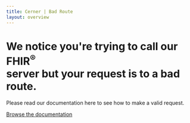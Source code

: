 ```yaml
---
title: Cerner | Bad Route
layout: overview
---
```


<div class="wrapper feature">
  <h1>
    We notice you're trying to call our FHIR<sup>®</sup><br/>
    server but your request is to a bad route.
  </h1>
  <p class="intro">Please read our documentation here to see how to make a valid request.</p>
  <a href="/may2015/" class="button">Browse the documentation</a>
</div>
